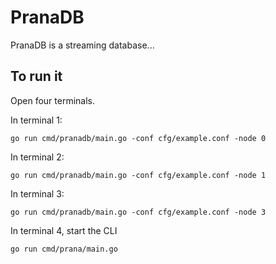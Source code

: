 # PranaDB

PranaDB is a streaming database...

## To run it

Open four terminals.

In terminal 1:

```
go run cmd/pranadb/main.go -conf cfg/example.conf -node 0
```

In terminal 2:

```
go run cmd/pranadb/main.go -conf cfg/example.conf -node 1
```

In terminal 3:

```
go run cmd/pranadb/main.go -conf cfg/example.conf -node 3
```

In terminal 4, start the CLI

```
go run cmd/prana/main.go
```
